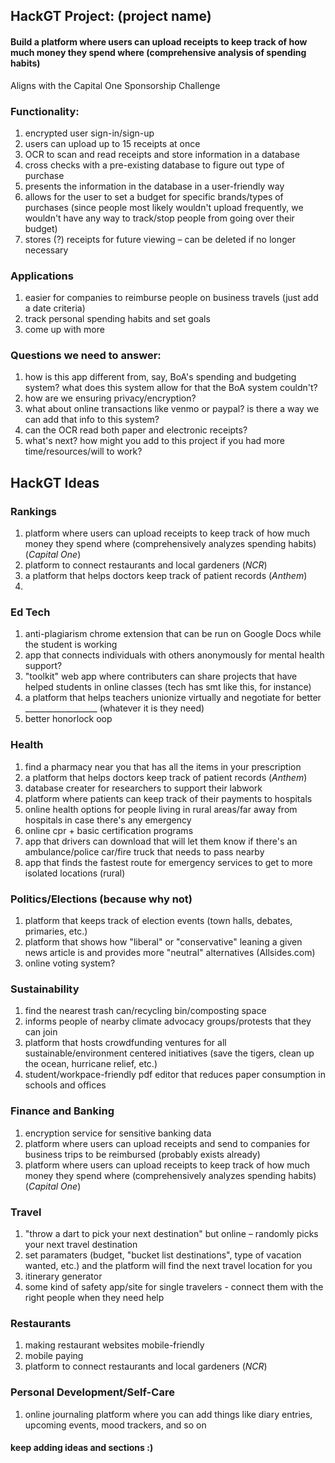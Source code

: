 ## HackGT Project: (project name)

#### Build a platform where users can upload receipts to keep track of how much money they spend where (comprehensive analysis of spending habits)
Aligns with the Capital One Sponsorship Challenge

### Functionality:
1. encrypted user sign-in/sign-up
2. users can upload up to 15 receipts at once
3. OCR to scan and read receipts and store information in a database
4. cross checks with a pre-existing database to figure out type of purchase
5. presents the information in the database in a user-friendly way
6. allows for the user to set a budget for specific brands/types of purchases (since people most likely wouldn't upload frequently, we wouldn't have any way to track/stop people from going over their budget)
7. stores (?) receipts for future viewing – can be deleted if no longer necessary

### Applications
1. easier for companies to reimburse people on business travels (just add a date criteria)
2. track personal spending habits and set goals
3. come up with more

### Questions we need to answer:
1. how is this app different from, say, BoA's spending and budgeting system? what does this system allow for that the BoA system couldn't?
2. how are we ensuring privacy/encryption?
3. what about online transactions like venmo or paypal? is there a way we can add that info to this system?
4. can the OCR read both paper and electronic receipts?
5. what's next? how might you add to this project if you had more time/resources/will to work?

## HackGT Ideas

### Rankings
1. platform where users can upload receipts to keep track of how much money they spend where (comprehensively analyzes spending habits) (*Capital One*) 
2. platform to connect restaurants and local gardeners (*NCR*)
3. a platform that helps doctors keep track of patient records (*Anthem*)
4. 

### Ed Tech
1. anti-plagiarism chrome extension that can be run on Google Docs while the student is working
2. app that connects individuals with others anonymously for mental health support?
3. "toolkit" web app where contributers can share projects that have helped students in online classes (tech has smt like this, for instance)
4. a platform that helps teachers unionize virtually and negotiate for better __________________ (whatever it is they need)
5. better honorlock oop

### Health
1. find a pharmacy near you that has all the items in your prescription
2. a platform that helps doctors keep track of patient records (*Anthem*)
3. database creater for researchers to support their labwork
4. platform where patients can keep track of their payments to hospitals
5. online health options for people living in rural areas/far away from hospitals in case there's any emergency
6. online cpr + basic certification programs
7. app that drivers can download that will let them know if there's an ambulance/police car/fire truck that needs to pass nearby
8. app that finds the fastest route for emergency services to get to more isolated locations (rural)

### Politics/Elections (because why not)
1. platform that keeps track of election events (town halls, debates, primaries, etc.)
2. platform that shows how "liberal" or "conservative" leaning a given news article is and provides more "neutral" alternatives (Allsides.com)
3. online voting system?

### Sustainability
1. find the nearest trash can/recycling bin/composting space
2. informs people of nearby climate advocacy groups/protests that they can join
3. platform that hosts crowdfunding ventures for all sustainable/environment centered initiatives (save the tigers, clean up the ocean, hurricane relief, etc.)
4. student/workpace-friendly pdf editor that reduces paper consumption in schools and offices

### Finance and Banking
1. encryption service for sensitive banking data
2. platform where users can upload receipts and send to companies for business trips to be reimbursed (probably exists already)
3. platform where users can upload receipts to keep track of how much money they spend where (comprehensively analyzes spending habits) (*Capital One*) 

### Travel
1. "throw a dart to pick your next destination" but online – randomly picks your next travel destination
2. set paramaters (budget, "bucket list destinations", type of vacation wanted, etc.) and the platform will find the next travel location for you
3. itinerary generator
4. some kind of safety app/site for single travelers - connect them with the right people when they need help

### Restaurants
1. making restaurant websites mobile-friendly
2. mobile paying
3. platform to connect restaurants and local gardeners (*NCR*)

### Personal Development/Self-Care
1. online journaling platform where you can add things like diary entries, upcoming events, mood trackers, and so on

#### keep adding ideas and sections :)
